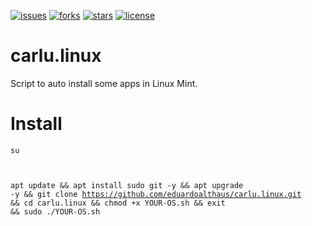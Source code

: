 [![issues](https://img.shields.io/github/issues/eduardoalthaus/carlu.linux.svg)](https://github.com/eduardoalthaus/carlu.mint/issues)
[![forks](https://img.shields.io/github/forks/eduardoalthaus/carlu.linux.svg)](https://github.com/eduardoalthaus/carlu.mint/network/members)
[![stars](https://img.shields.io/github/stars/eduardoalthaus/carlu.linux.svg)](https://github.com/eduardoalthaus/carlu.linux/stargazers)
[![license](https://img.shields.io/github/license/eduardoalthaus/carlu.linux.svg)](https://github.com/eduardoalthaus/carlu.linux/blob/master/LICENSE)
# carlu.linux
Script to auto install some apps in Linux Mint.  
  
# Install  
<code>su

apt update && apt install sudo git -y && apt upgrade -y && git clone https://github.com/eduardoalthaus/carlu.linux.git && cd carlu.linux && chmod +x YOUR-OS.sh && exit && sudo ./YOUR-OS.sh</code>
